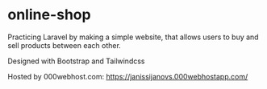 # online-shop
 Practicing Laravel by making a simple website, that allows users to buy and sell products between each other.
 
 Designed with Bootstrap and Tailwindcss

Hosted by 000webhost.com: https://janissijanovs.000webhostapp.com/
